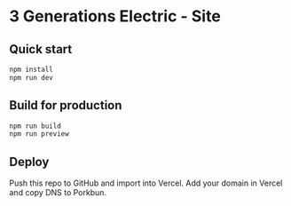 # 3 Generations Electric - Site

## Quick start
```bash
npm install
npm run dev
```

## Build for production
```bash
npm run build
npm run preview
```

## Deploy
Push this repo to GitHub and import into Vercel. Add your domain in Vercel and copy DNS to Porkbun.
